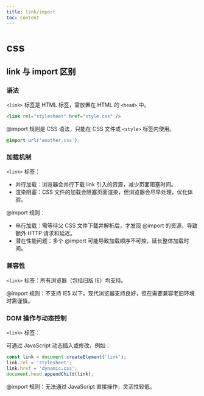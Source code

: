 ```yaml
---
title: link/import
toc: content
---
```


# css

## link 与 import 区别

### 语法

`<link>` 标签是 HTML 标签，需放置在 HTML 的 `<head>` 中。

```html
<link rel="stylesheet" href="style.css" />
```

@import 规则是 CSS 语法，只能在 CSS 文件或 `<style>` 标签内使用。

```css
@import url('another.css');
```

### 加载机制

`<link>` 标签：

- 并行加载：浏览器会并行下载 link 引入的资源，减少页面阻塞时间。
- 渲染阻塞：CSS 文件的加载会阻塞页面渲染，但浏览器会尽早处理，优化体验。

@import 规则：

- 串行加载：需等待父 CSS 文件下载并解析后，才发现 @import 的资源，导致额外 HTTP 请求和延迟。
- 潜在性能问题：多个 @import 可能导致加载顺序不可控，延长整体加载时间。

### 兼容性

`<link>` 标签：所有浏览器（包括旧版 IE）均支持。

@import 规则：不支持 IE5 以下，现代浏览器支持良好，但在需要兼容老旧环境时需谨慎。

### DOM 操作与动态控制

`<link>` 标签：

可通过 JavaScript 动态插入或修改，例如：

```javascript
const link = document.createElement('link');
link.rel = 'stylesheet';
link.href = 'dynamic.css';
document.head.appendChild(link);
```

@import 规则：无法通过 JavaScript 直接操作，灵活性较低。

<BackTop></BackTop>
<SplashCursor></SplashCursor>
